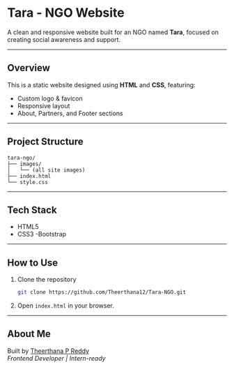 # Tara - NGO Website

A clean and responsive website built for an NGO named **Tara**, focused on creating social awareness and support.

---

## Overview

This is a static website designed using **HTML** and **CSS**, featuring:

- Custom logo & favicon
- Responsive layout
- About, Partners, and Footer sections

---

## Project Structure

```
tara-ngo/
├── images/
│   └── (all site images)
├── index.html
└── style.css
```

---

## Tech Stack

- HTML5  
- CSS3
 -Bootstrap 

---

## How to Use

1. Clone the repository  
   ```bash
   git clone https://github.com/Theerthana12/Tara-NGO.git
   ```

2. Open `index.html` in your browser.

---


## About Me

Built by [Theerthana P Reddy ](https://github.com/Theerthana12)  
*Frontend Developer | Intern-ready*
